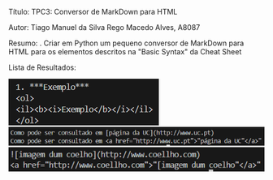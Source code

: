 Título: TPC3: Conversor de MarkDown para HTML

Autor: Tiago Manuel da Silva Rego Macedo Alves, A8087

Resumo:
. Criar em Python um pequeno conversor de MarkDown para HTML para os elementos descritos na "Basic
Syntax" da Cheat Sheet


Lista de Resultados:

![alt text](resultado4.PNG)
![alt text](resultado5.PNG)
![alt text](resultado6.PNG)